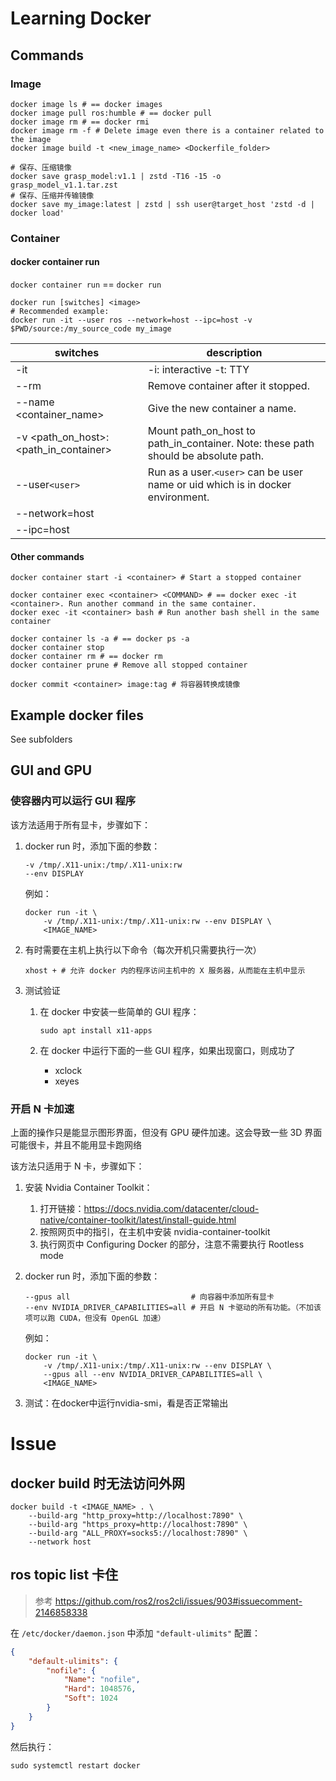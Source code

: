 # Learning Docker

## Commands

### Image

```shell
docker image ls # == docker images
docker image pull ros:humble # == docker pull
docker image rm # == docker rmi
docker image rm -f # Delete image even there is a container related to the image
docker image build -t <new_image_name> <Dockerfile_folder>

# 保存、压缩镜像
docker save grasp_model:v1.1 | zstd -T16 -15 -o grasp_model_v1.1.tar.zst
# 保存、压缩并传输镜像
docker save my_image:latest | zstd | ssh user@target_host 'zstd -d | docker load'
```

### Container

#### docker container run

`docker container run` == `docker run`

```shell
docker run [switches] <image>
# Recommended example:
docker run -it --user ros --network=host --ipc=host -v $PWD/source:/my_source_code my_image
```

| switches                              | description                                                                        |
| ------------------------------------- | ---------------------------------------------------------------------------------- |
| -it                                   | -i: interactive -t: TTY                                                            |
| --rm                                  | Remove container after it stopped.                                                 |
| --name <container_name>               | Give the new container a name.                                                     |
| -v <path_on_host>:<path_in_container> | Mount path_on_host to path_in_container. Note: these path should be absolute path. |
| --user`<user>`                      | Run as a user.`<user>` can be user name or uid which is in docker environment.   |
| --network=host                        |                                                                                    |
| --ipc=host                            |                                                                                    |

#### Other commands

```shell
docker container start -i <container> # Start a stopped container

docker container exec <container> <COMMAND> # == docker exec -it <container>. Run another command in the same container.
docker exec -it <container> bash # Run another bash shell in the same container

docker container ls -a # == docker ps -a
docker container stop
docker container rm # == docker rm
docker container prune # Remove all stopped container

docker commit <container> image:tag # 将容器转换成镜像
```

## Example docker files

See subfolders

## GUI and GPU

### 使容器内可以运行 GUI 程序

该方法适用于所有显卡，步骤如下：

1. docker run 时，添加下面的参数：

    ```shell
    -v /tmp/.X11-unix:/tmp/.X11-unix:rw
    --env DISPLAY
    ```

    例如：

    ```shell
    docker run -it \
        -v /tmp/.X11-unix:/tmp/.X11-unix:rw --env DISPLAY \
        <IMAGE_NAME>
    ```

3. 有时需要在主机上执行以下命令（每次开机只需要执行一次）

    ```shell
    xhost + # 允许 docker 内的程序访问主机中的 X 服务器，从而能在主机中显示
    ```

5. 测试验证

    1. 在 docker 中安装一些简单的 GUI 程序：

        ```shell
        sudo apt install x11-apps
        ```
    2. 在 docker 中运行下面的一些 GUI 程序，如果出现窗口，则成功了
        - xclock
        - xeyes

### 开启 N 卡加速

上面的操作只是能显示图形界面，但没有 GPU 硬件加速。这会导致一些 3D 界面可能很卡，并且不能用显卡跑网络

该方法只适用于 N 卡，步骤如下：

1. 安装 Nvidia Container Toolkit：
    1. 打开链接：https://docs.nvidia.com/datacenter/cloud-native/container-toolkit/latest/install-guide.html
    2. 按照网页中的指引，在主机中安装 nvidia-container-toolkit
    3. 执行网页中 Configuring Docker 的部分，注意不需要执行 Rootless mode

2. docker run 时，添加下面的参数：
    ```shell
    --gpus all                           # 向容器中添加所有显卡
    --env NVIDIA_DRIVER_CAPABILITIES=all # 开启 N 卡驱动的所有功能。（不加该项可以跑 CUDA，但没有 OpenGL 加速）
    ```

    例如：

    ```shell
    docker run -it \
        -v /tmp/.X11-unix:/tmp/.X11-unix:rw --env DISPLAY \
        --gpus all --env NVIDIA_DRIVER_CAPABILITIES=all \
        <IMAGE_NAME>
    ```

3. 测试：在docker中运行nvidia-smi，看是否正常输出

# Issue

## docker build 时无法访问外网

```shell
docker build -t <IMAGE_NAME> . \
    --build-arg "http_proxy=http://localhost:7890" \
    --build-arg "https_proxy=http://localhost:7890" \
    --build-arg "ALL_PROXY=socks5://localhost:7890" \
    --network host
```

## ros topic list 卡住

> 参考 https://github.com/ros2/ros2cli/issues/903#issuecomment-2146858338

在 `/etc/docker/daemon.json` 中添加 `"default-ulimits"` 配置：

```json
{
    "default-ulimits": {
        "nofile": {
            "Name": "nofile",
            "Hard": 1048576,
            "Soft": 1024
        }
    }
}
```

然后执行：

```shell
sudo systemctl restart docker
```

